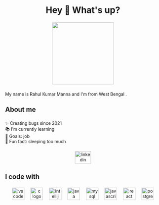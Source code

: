 <h1 align="center">Hey 👋 What's up?</h1>

###

<div align="center">
  <img height="200" src="https://media.licdn.com/dms/image/v2/D5603AQEiToDRQjL_JQ/profile-displayphoto-shrink_800_800/profile-displayphoto-shrink_800_800/0/1722025018626?e=1740614400&v=beta&t=k4jQhqjyJ1LeuZokkj3NykUgMHgyRRUk54sCx76g5mc"  />
</div>

###

<p align="left">My name is Rahul Kumar Manna and I'm  from  West Bengal .</p>

###

<h2 align="left">About me</h2>

###

<p align="left">✨ Creating bugs since  2021<br>📚 I'm currently learning <br>🎯 Goals:  job<br>🎲 Fun fact:  sleeping too much</p>

###

<div align="center">
  <a href="https://www.linkedin.com/in/rahul-kumar-manna/" target="_blank">
    <img src="https://raw.githubusercontent.com/maurodesouza/profile-readme-generator/master/src/assets/icons/social/linkedin/default.svg" width="52" height="40" alt="linkedin logo"  />
  </a>
</div>

###

<h2 align="left">I code with</h2>

###

<div align="center">
  <img src="https://cdn.jsdelivr.net/gh/devicons/devicon/icons/vscode/vscode-original.svg" height="40" alt="vscode logo"  />
  <img width="12" />
  <img src="https://cdn.jsdelivr.net/gh/devicons/devicon/icons/c/c-original.svg" height="40" alt="c logo"  />
  <img width="12" />
  <img src="https://cdn.jsdelivr.net/gh/devicons/devicon/icons/intellij/intellij-original.svg" height="40" alt="intellij logo"  />
  <img width="12" />
  <img src="https://cdn.jsdelivr.net/gh/devicons/devicon/icons/java/java-original.svg" height="40" alt="java logo"  />
  <img width="12" />
  <img src="https://cdn.jsdelivr.net/gh/devicons/devicon/icons/mysql/mysql-original.svg" height="40" alt="mysql logo"  />
  <img width="12" />
  <img src="https://cdn.jsdelivr.net/gh/devicons/devicon/icons/javascript/javascript-original.svg" height="40" alt="javascript logo"  />
  <img width="12" />
  <img src="https://cdn.jsdelivr.net/gh/devicons/devicon/icons/react/react-original.svg" height="40" alt="react logo"  />
  <img width="12" />
  <img src="https://cdn.jsdelivr.net/gh/devicons/devicon/icons/postgresql/postgresql-original.svg" height="40" alt="postgresql logo"  />
</div>

###
